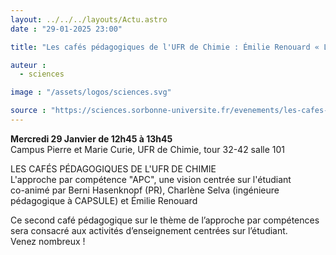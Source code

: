 ```yaml
---
layout: ../../../layouts/Actu.astro
date : "29-01-2025 23:00"

title: "Les cafés pédagogiques de l'UFR de Chimie : Émilie Renouard « L'approche par compétences »"

auteur :
  - sciences

image : "/assets/logos/sciences.svg"

source : "https://sciences.sorbonne-universite.fr/evenements/les-cafes-pedagogiques-de-lufr-de-chimie-emilie-renouard-lapproche-par-competences"
---
```


__Mercredi 29 Janvier de 12h45 à 13h45__  
Campus Pierre et Marie Curie, UFR de Chimie, tour 32-42 salle 101

LES CAFÉS PÉDAGOGIQUES DE L'UFR DE CHIMIE  
L'approche par compétence "APC", une vision centrée sur l'étudiant  
co-animé par Berni Hasenknopf (PR), Charlène Selva (ingénieure pédagogique à CAPSULE) et Émilie Renouard

Ce second café pédagogique sur le thème de l’approche par compétences sera consacré aux activités d’enseignement centrées sur l’étudiant.  
Venez nombreux !


